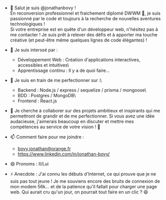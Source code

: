 - 👋 Salut je suis @jonathanbovy !\
En reconversion professionnel et fraichement diplomé DWWM 💪, je suis passionné par le code et toujours à la recherche de nouvelles aventures technologiques !\
Si votre entreprise est en quête d'un développeur web, n'hésitez pas à me contacter ! Je suis prêt à relever des défis et à apporter ma touche créative (et peut-être même quelques lignes de code élégantes) ! 

- 👀 Je suis interssé par :  
  - Développement Web : Création d'applications interactives, accessibles et intuitives\
  - Apprentissage continu : Il y a de quoi faire...
  
- 🌱 Je suis en train de me perfectionner sur :\
  - Backend : Node.js / express / sequelize / prisma / mongoose\
  - BDD : Postgres / MongoDB\
  - Frontend : React.js
- 💞️ Je cherche à collaborer sur des projets ambitieux et inspirants qui me permettront de grandir et de me perfectionner. Si vous avez une idée audacieuse, j'aimerais beaucoup en discuter et mettre mes compétences au service de votre vision ! 🚀
- 📫 Comment faire pour me joindre :
  - bovy.jonathan@orange.fr
  - https://www.linkedin.com/in/jonathan-bovy/
- 😄 Pronoms : Il/Lui
- ⚡ Anecdote : J'ai connu les débuts d'Internet, ce qui prouve que je ne suis pas tout jeune ! Je me souviens encore des bruits de connexion de mon modem 56k... et de la patience qu'il fallait pour charger une page web. Qui aurait cru qu'un jour, on pourrait tout faire en un clic ? 😄

<!---
jonathanbovy/jonathanbovy is a ✨ special ✨ repository because its `README.md` (this file) appears on your GitHub profile.
You can click the Preview link to take a look at your changes.
--->
